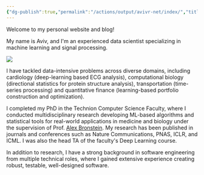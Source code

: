 ```yaml
---
{"dg-publish":true,"permalink":"/actions/output/avivr-net/index/","title":"Welcome","tags":["gardenEntry"]}
---
```



<div class="welcome">
<div>

Welcome to my personal website and blog!

My name is Aviv, and I'm an experienced data scientist specializing in machine learning and signal processing.

</div>
<div class="me">
<img src="aviv_06b.jpg"/>
</div>

</div>

I have tackled data-intensive problems across diverse domains, including cardiology (deep-learning based ECG analysis), computational biology (directional statistics for protein structure analysis), transportation (time-series processing) and quantitative finance (learning-based portfolio construction and optimization).

I completed my PhD in the Technion Computer Science Faculty, where I conducted multidisciplinary research developing ML-based algorithms and statistical tools for real-world applications in medicine and biology under the supervision of Prof. [Alex Bronstein](https://bron.cs.technion.ac.il).
My research has been published in journals and conferences such as Nature Communications, PNAS, ICLR, and ICML. I was also the head TA of the faculty's Deep Learning course.

In addition to research, I have a strong background in software engineering from multiple technical roles, where I gained extensive experience creating robust, testable, well-designed software.
